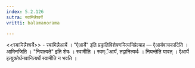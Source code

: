 ```yaml
---
index: 5.2.126
sutra: स्वामिन्नैश्वर्ये
vritti: balamanorama

---
```

<<स्वामिन्नैश्वर्ये>> - स्वामिन्नैआर्ये । "ऐआर्ये" इति प्रकृतिविशेषणमित्यभिप्रेत्याह — ऐआर्यवाचकादिति । आमिनजिति । "निपात्यते" इति शेषः । स्वामीति । स्वम्ैआर्यं, तद्वानित्यर्थः । नियन्तेति यावत् । ऐआर्ये इत्युक्तेर्धनवानित्यर्थे स्वामीति न भवति । 